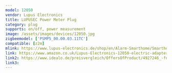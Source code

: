 ```yaml
---
model: 12050
vendor: Lupus Electronics
title: LUPUSEC Power Meter Plug
category: plug
supports: on/off, power measurement
image: /assets/images/devices/12050.jpg
zigbeemodel: ['PSMP5_00.00.03.11TC']
compatible: [z2m]
mlink: https://www.lupus-electronics.de/shop/en/Alarm-Smarthome/Smarthome-Home-Automation/LUPUSEC-Remote-controlled-mains-socket-with-power-meter-and-Zi-p.html
link: https://www.amazon.co.uk/Lupus-Electronics-12050-electric-adapter-adaptor/dp/B015T79TMI
link2: https://www.idealo.de/preisvergleich/OffersOfProduct/4927246_-funksteckdose-mit-strommesser-und-repeater-12050-lupus-electronics.html
link3: 
---
```


